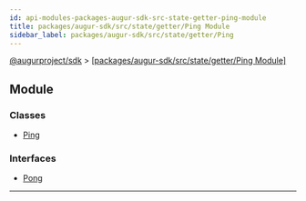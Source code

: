 ```yaml
---
id: api-modules-packages-augur-sdk-src-state-getter-ping-module
title: packages/augur-sdk/src/state/getter/Ping Module
sidebar_label: packages/augur-sdk/src/state/getter/Ping
---
```


[@augurproject/sdk](api-readme.md) > [[packages/augur-sdk/src/state/getter/Ping Module]](api-modules-packages-augur-sdk-src-state-getter-ping-module.md)

## Module

### Classes

* [Ping](api-classes-packages-augur-sdk-src-state-getter-ping-ping.md)

### Interfaces

* [Pong](api-interfaces-packages-augur-sdk-src-state-getter-ping-pong.md)

---

